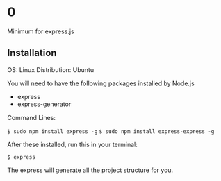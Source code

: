 # 0
Minimum for express.js

## Installation

OS: Linux
Distribution: Ubuntu

You will need to have the following packages installed by Node.js

- express
- express-generator

Command Lines:

`$ sudo npm install express -g`
`$ sudo npm install express-express -g`

After these installed, run this in your terminal:

`$ express`

The express will generate all the project structure for you.
